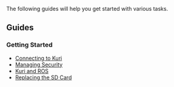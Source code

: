 The following guides will help you get started with various tasks.

## Guides

### Getting Started

- [Connecting to Kuri](./connecting-to-kuri.md)
- [Managing Security](./managing-security.md)
- [Kuri and ROS](./getting-started/kuri-and-ros.md)
- [Replacing the SD Card](../hardware/replacing-sd-card.md)




